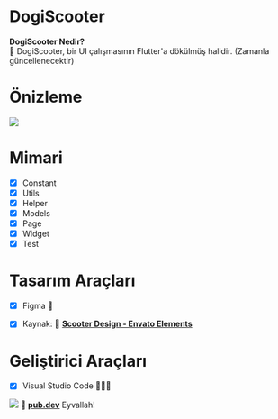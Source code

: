 # DogiScooter

<b>DogiScooter Nedir?</b>
<br>
🛴 DogiScooter, bir UI çalışmasının Flutter'a dökülmüş halidir.
(Zamanla güncellenecektir)


# Önizleme
![](https://i.hizliresim.com/pyburta.png)


# Mimari

- [x] Constant
- [x] Utils
- [x] Helper
- [x] Models
- [x] Page
- [x] Widget
- [x] Test

# Tasarım Araçları

- [x] Figma 🎨
- [x] Kaynak: 🛴 <a href="https://elements.envato.com/e-scooter-store-ios-mobile-ui-kit-6GS28QK" target="_blank"><b>Scooter Design - Envato Elements</b></a>



# Geliştirici Araçları

- [x] Visual Studio Code 👨🏼‍💻

<img  src="https://media4.giphy.com/media/EOpZ7XsVfTN2E/giphy.gif" />
💙 <a href="https://pub.dev/" target="_blank"><b>pub.dev</b></a> Eyvallah!
